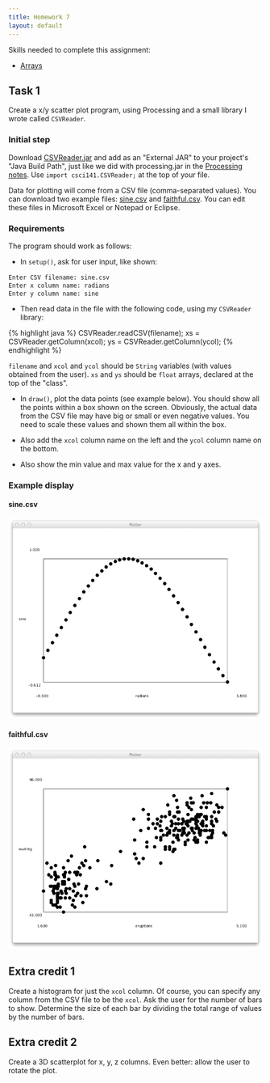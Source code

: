 ```yaml
---
title: Homework 7
layout: default
---
```


Skills needed to complete this assignment:

- [Arrays](/lecture/arrays.html)

## Task 1

Create a x/y scatter plot program, using Processing and a small library I wrote called `CSVReader`.

### Initial step

Download [CSVReader.jar](/CSVReader.jar) and add as an "External JAR" to your project's "Java Build Path", just like we did with processing.jar in the [Processing notes](/lecture/processing-library.html). Use `import csci141.CSVReader;` at the top of your file.

Data for plotting will come from a CSV file (comma-separated values). You can download two example files: [sine.csv](/homework/sine.csv) and [faithful.csv](/homework/faithful.csv). You can edit these files in Microsoft Excel or Notepad or Eclipse.

### Requirements

The program should work as follows:

- In `setup()`, ask for user input, like shown:

```
Enter CSV filename: sine.csv
Enter x column name: radians
Enter y column name: sine
```

- Then read data in the file with the following code, using my `CSVReader` library:

{% highlight java %}
CSVReader.readCSV(filename);
xs = CSVReader.getColumn(xcol);
ys = CSVReader.getColumn(ycol);
{% endhighlight %}

`filename` and `xcol` and `ycol` should be `String` variables (with values obtained from the user). `xs` and `ys` should be `float` arrays, declared at the top of the "class".

- In `draw()`, plot the data points (see example below). You should show all the points within a box shown on the screen. Obviously, the actual data from the CSV file may have big or small or even negative values. You need to scale these values and shown them all within the box.

- Also add the `xcol` column name on the left and the `ycol` column name on the bottom.

- Also show the min value and max value for the x and y axes.

### Example display

#### sine.csv

![Plotter sine](/images/plotter-sine.png)

#### faithful.csv

![Plotter faithful](/images/plotter-faithful.png)

## Extra credit 1

Create a histogram for just the `xcol` column. Of course, you can specify any column from the CSV file to be the `xcol`. Ask the user for the number of bars to show. Determine the size of each bar by dividing the total range of values by the number of bars.

## Extra credit 2

Create a 3D scatterplot for x, y, z columns. Even better: allow the user to rotate the plot.
